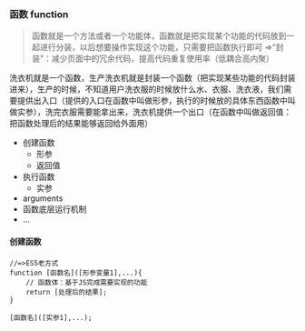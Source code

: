 ### 函数 function
> 函数就是一个方法或者一个功能体，函数就是把实现某个功能的代码放到一起进行分装，以后想要操作实现这个功能，只需要把函数执行即可 =>“封装”：减少页面中的冗余代码，提高代码重复使用率（低耦合高内聚）

洗衣机就是一个函数，生产洗衣机就是封装一个函数（把实现某些功能的代码封装进来），生产的时候，不知道用户洗衣服的时候放什么水、衣服、洗衣液，我们需要提供出入口（提供的入口在函数中叫做形参，执行的时候放的具体东西函数中叫做实参），洗完衣服需要能拿出来，洗衣机提供一个出口（在函数中叫做返回值：把函数处理后的结果能够返回给外面用）
- 创建函数
	+ 形参
	+ 返回值
- 执行函数
	+ 实参
- arguments
- 函数底层运行机制
- ...

#### 创建函数
```
//=>ES5老方式
function [函数名]([形参变量1],...){
	// 函数体：基于JS完成需要实现的功能
	return [处理后的结果];
}

[函数名]([实参1],...);
```
